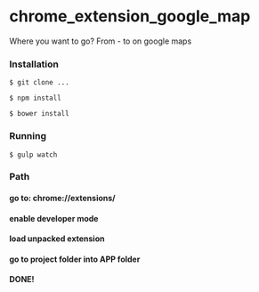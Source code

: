 # chrome_extension_google_map
Where you want to go? From - to on google maps

### Installation

`$ git clone ...`

`$ npm install`

`$ bower install`

### Running

`$ gulp watch`

### Path

#### go to: chrome://extensions/
#### enable developer mode
#### load unpacked extension
#### go to project folder into APP folder
#### DONE!
